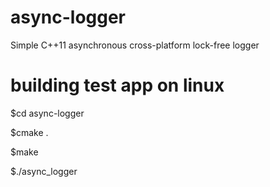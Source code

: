 # async-logger
Simple C++11 asynchronous cross-platform lock-free logger

# building test app on linux

$cd async-logger

$cmake .

$make

$./async_logger

